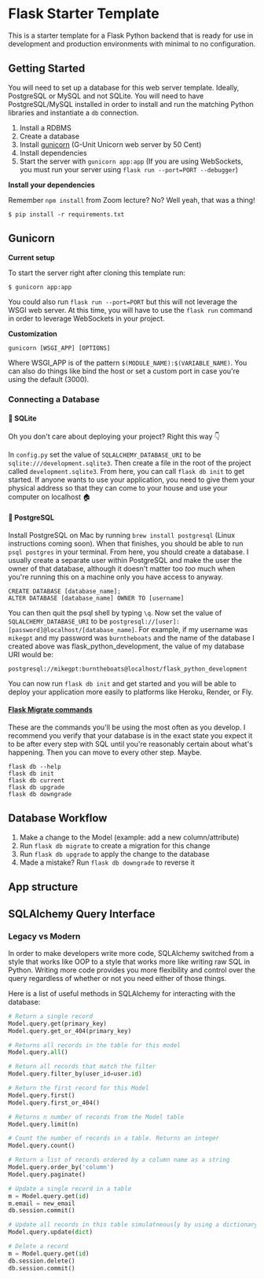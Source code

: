 # Flask Starter Template
This is a starter template for a Flask Python backend that is ready for use in development and production environments with minimal to no configuration.
## Getting Started
You will need to set up a database for this web server template. Ideally, PostgreSQL or MySQL and not SQLite. You will need to have PostgreSQL/MySQL installed in order to install and run the matching Python libraries and instantiate a `db` connection.

1. Install a RDBMS
2. Create a database
3. Install [gunicorn](https://gunicorn.org/) (G-Unit Unicorn web server by 50 Cent)
4. Install dependencies
5. Start the server with `gunicorn app:app` (If you are using WebSockets, you must run your server using `flask run --port=PORT --debugger`)

**Install your dependencies**

Remember `npm install` from Zoom lecture? No? Well yeah, that was a thing!

`$ pip install -r requirements.txt`

## Gunicorn

**Current setup**

To start the server right after cloning this template run:

`$ gunicorn app:app`

You could also run `flask run --port=PORT` but this will not leverage the WSGI web server. At this time, you will have to use the `flask run` command in order to leverage WebSockets in your project.

**Customization**

`gunicorn [WSGI_APP] [OPTIONS]`

Where WSGI_APP is of the pattern `$(MODULE_NAME):$(VARIABLE_NAME)`. You can also do things like bind the host or set a custom port in case you're using the default (3000).

### Connecting a Database

#### 📃 SQLite
Oh you don't care about deploying your project? Right this way 👇

In `config.py` set the value of `SQLALCHEMY_DATABASE_URI` to be `sqlite:///development.sqlite3`. Then create a file in the root of the project called `development.sqlite3`. From here, you can call `flask db init` to get started. If anyone wants to use your application, you need to give them your physical address so that they can come to your house and use your computer on localhost 🏠

#### 🐘 PostgreSQL
Install PostgreSQL on Mac by running `brew install postgresql` (Linux instructions coming soon). When that finishes, you should be able to run `psql postgres` in your terminal. From here, you should create a database. I usually create a separate user within PostgreSQL and make the user the owner of that database, although it doesn't matter too _too_ much when you're running this on a machine only you have access to anyway.

```
CREATE DATABASE [database_name];
ALTER DATABASE [database_name] OWNER TO [username]
```

You can then quit the psql shell by typing `\q`. Now set the value of `SQLALCHEMY_DATABASE_URI` to be `postgresql://[user]:[password]@localhost/[database_name]`. For example, if my username was `mikegpt` and my password was `burntheboats` and the name of the database I created above was flask_python_development, the value of my database URI would be: 

`postgresql://mikegpt:burntheboats@localhost/flask_python_development`

You can now run `flask db init` and get started and you will be able to deploy your application more easily to platforms like Heroku, Render, or Fly.

#### [Flask Migrate commands](https://flask-migrate.readthedocs.io/en/latest/)
These are the commands you'll be using the most often as you develop. I recommend you verify that your database is in the exact state you expect it to be after every step with SQL until you're reasonably certain about what's happening. Then you can move to every other step. Maybe.

```
flask db --help
flask db init
flask db current
flask db upgrade
flask db downgrade
```

## Database Workflow
1. Make a change to the Model (example: add a new column/attribute)
2. Run `flask db migrate` to create a migration for this change
3. Run `flask db upgrade` to apply the change to the database
4. Made a mistake? Run `flask db downgrade` to reverse it
## App structure


## SQLAlchemy Query Interface

### Legacy vs Modern
In order to make developers write more code, SQLAlchemy switched from a style that works like OOP to a style that works more like writing raw SQL in Python. Writing more code provides you more flexibility and control over the query regardless of whether or not you need either of those things.


Here is a list of useful methods in SQLAlchemy for interacting with the database:

```python
# Return a single record
Model.query.get(primary_key)
Model.query.get_or_404(primary_key)

# Returns all records in the table for this model
Model.query.all()

# Return all records that match the filter
Model.query.filter_by(user_id=user.id)

# Return the first record for this Model
Model.query.first()
Model.query.first_or_404()

# Returns n number of records from the Model table
Model.query.limit(n)

# Count the number of records in a table. Returns an integer
Model.query.count()

# Return a list of records ordered by a column name as a string
Model.query.order_by('column')
Model.query.paginate()

# Update a single record in a table
m = Model.query.get(id)
m.email = new_email
db.session.commit()

# Update all records in this table simulatneously by using a dictionary object
Model.query.update(dict)

# Delete a record
m = Model.query.get(id)
db.session.delete()
db.session.commit()
```
